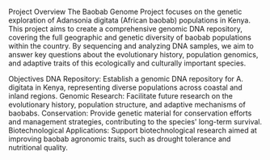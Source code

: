 Project Overview
The Baobab Genome Project focuses on the genetic exploration of Adansonia digitata (African baobab) populations in Kenya. This project aims to create a comprehensive genomic DNA repository, covering the full geographic and genetic diversity of baobab populations within the country. By sequencing and analyzing DNA samples, we aim to answer key questions about the evolutionary history, population genomics, and adaptive traits of this ecologically and culturally important species.

Objectives
DNA Repository: Establish a genomic DNA repository for A. digitata in Kenya, representing diverse populations across coastal and inland regions.
Genomic Research: Facilitate future research on the evolutionary history, population structure, and adaptive mechanisms of baobabs.
Conservation: Provide genetic material for conservation efforts and management strategies, contributing to the species' long-term survival.
Biotechnological Applications: Support biotechnological research aimed at improving baobab agronomic traits, such as drought tolerance and nutritional quality.
